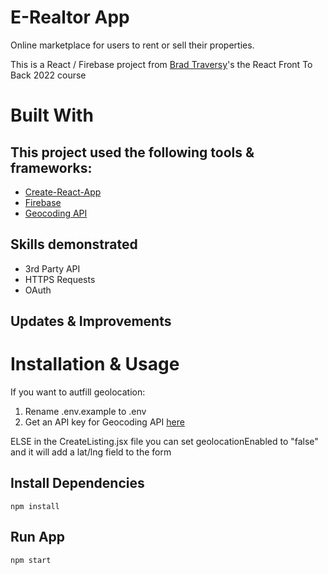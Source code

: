 # E-Realtor App
Online marketplace for users to rent or sell their properties.

This is a React / Firebase project from [Brad Traversy](https://github.com/bradtraversy/)'s the React Front To Back 2022 course

# Built With

## This project used the following tools & frameworks:
* [Create-React-App](https://create-react-app.dev/)
* [Firebase](https://firebase.google.com/)
* [Geocoding API](https://developers.google.com/maps/documentation/geocoding/overview)
## Skills demonstrated
* 3rd Party API
* HTTPS Requests
* OAuth

## Updates & Improvements

# Installation & Usage

If you want to autfill geolocation:
1. Rename .env.example to .env
2. Get an API key for Geocoding API [here](https://developers.google.com/maps/documentation/geocoding/get-api-key)

ELSE in the CreateListing.jsx file you can set geolocationEnabled to "false" and it will add a lat/lng field to the form
## Install Dependencies
```node
npm install
```

## Run App
```node
npm start
```